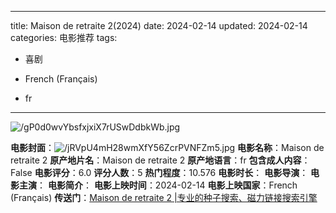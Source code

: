 
---
title: Maison de retraite 2(2024)
date: 2024-02-14
updated: 2024-02-14
categories: 电影推荐
tags:

- 喜剧

- French (Français)
- fr
---

<img src="https://image.tmdb.org/t/p/original/gP0d0wvYbsfxjxiX7rUSwDdbkWb.jpg" alt="/gP0d0wvYbsfxjxiX7rUSwDdbkWb.jpg" title="/gP0d0wvYbsfxjxiX7rUSwDdbkWb.jpg">

**电影封面**：<img src="https://image.tmdb.org/t/p/w200/jRVpU4mH28wmXfY56ZcrPVNFZm5.jpg" alt="/jRVpU4mH28wmXfY56ZcrPVNFZm5.jpg" title="/jRVpU4mH28wmXfY56ZcrPVNFZm5.jpg">
**电影名称**：Maison de retraite 2
**原产地片名**：Maison de retraite 2
**原产地语言**：fr
**包含成人内容**：False
**电影评分**：6.0
**评分人数**：5
**热门程度**：10.576
**电影时长**：
**电影导演**：
**电影主演**：
**电影简介**：
**电影上映时间**：2024-02-14
**电影上映国家**：French (Français)
**传送门**：[Maison de retraite 2 |专业的种子搜索、磁力链接搜索引擎](https://movie.amd794.com:2083/?search=Maison%20de%20retraite%202&ordering=&mode=match_phrase&page_size=10&page=1)


